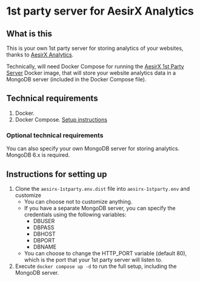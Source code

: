 # 1st party server for AesirX Analytics

## What is this

This is your own 1st party server for storing analytics of your websites, thanks to [AesirX Analytics](https://analytics.aesirx.io).

Technically, will need Docker Compose for running the [AesirX 1st Party Server](https://hub.docker.com/r/aesirxio/analytics-1stparty) Docker image, that will store your website analytics data in a MongoDB server (included in the Docker Compose file).

## Technical requirements

1. Docker.
1. Docker Compose.  [Setup instructions](https://docs.docker.com/compose/install/)

### Optional technical requirements

You can also specify your own MongoDB server for storing analytics.  MongoDB 6.x is required.

## Instructions for setting up

1. Clone the `aesirx-1stparty.env.dist` file into `aesirx-1stparty.env` and customize
    * You can choose not to customize anything.
    * If you have a separate MongoDB server, you can specify the credentials using the following variables:
        * DBUSER
        * DBPASS
        * DBHOST
        * DBPORT
        * DBNAME
    * You can choose to change the HTTP_PORT variable (default 80), which is the port that your 1st party server will listen to.
1. Execute `docker compose up -d` to run the full setup, including the MongoDB server.
